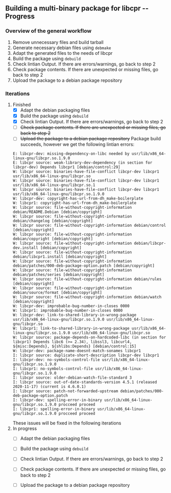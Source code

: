 ## Building a multi-binary package for libcpr -- Progress

### Overview of the general workflow
1. Remove unnecessary files and build tarball
2. Generate necessary debian files using `debmake`
3. Adapt the generated files to the needs of libcpr
4. Build the package using `debuild`
5. Check lintian Output. If there are errors/warnings, go back to step 2
6. Check package contents. If there are unexpected or missing files, go back to step 2
7. Upload the package to a debian package repository

### Iterations
1. Finished
   - [x] Adapt the debian packaging files
   - [x] Build the package using `debuild`
   - [x] Check lintian Output. If there are errors/warnings, go back to step 2
   - [ ] ~~Check package contents. If there are unexpected or missing files, go back to step 2~~
   - [ ] ~~Upload the package to a debian package repository~~
   Package build succeeds, however we get the following lintian errors:
   ```
   E: libcpr-dev: missing-dependency-on-libc needed by usr/lib/x86_64-linux-gnu/libcpr.so.1.9.0
   E: libcpr source: weak-library-dev-dependency (in section for libcpr-dev) Depends libcpr1 [debian/control:29]
   W: libcpr source: binaries-have-file-conflict libcpr-dev libcpr1 usr/lib/x86_64-linux-gnu/libcpr.so
   W: libcpr source: binaries-have-file-conflict libcpr-dev libcpr1 usr/lib/x86_64-linux-gnu/libcpr.so.1
   W: libcpr source: binaries-have-file-conflict libcpr-dev libcpr1 usr/lib/x86_64-linux-gnu/libcpr.so.1.9.0
   W: libcpr-dev: copyright-has-url-from-dh_make-boilerplate
   W: libcpr1: copyright-has-url-from-dh_make-boilerplate
   W: libcpr source: file-without-copyright-information debian/README.Debian [debian/copyright]
   W: libcpr source: file-without-copyright-information debian/changelog [debian/copyright]
   W: libcpr source: file-without-copyright-information debian/control [debian/copyright]
   W: libcpr source: file-without-copyright-information debian/copyright [debian/copyright]
   W: libcpr source: file-without-copyright-information debian/libcpr-dev.install [debian/copyright]
   W: libcpr source: file-without-copyright-information debian/libcpr1.install [debian/copyright]
   W: libcpr source: file-without-copyright-information debian/patches/000-deb-package-option.patch [debian/copyright]
   W: libcpr source: file-without-copyright-information debian/patches/series [debian/copyright]
   W: libcpr source: file-without-copyright-information debian/rules [debian/copyright]
   W: libcpr source: file-without-copyright-information debian/source/format [debian/copyright]
   W: libcpr source: file-without-copyright-information debian/watch [debian/copyright]
   W: libcpr-dev: improbable-bug-number-in-closes 0000
   W: libcpr1: improbable-bug-number-in-closes 0000
   W: libcpr-dev: link-to-shared-library-in-wrong-package usr/lib/x86_64-linux-gnu/libcpr.so.1.9.0 usr/lib/x86_64-linux-gnu/libcpr.so
   W: libcpr1: link-to-shared-library-in-wrong-package usr/lib/x86_64-linux-gnu/libcpr.so.1.9.0 usr/lib/x86_64-linux-gnu/libcpr.so
   W: libcpr source: package-depends-on-hardcoded-libc (in section for libcpr1) Depends libc6 (>= 2.34), libssl3, libcurl4, ${misc:Depends}, ${shlibs:Depends} [debian/control:15]
   W: libcpr-dev: package-name-doesnt-match-sonames libcpr1
   I: libcpr source: duplicate-short-description libcpr-dev libcpr1
   I: libcpr-dev: no-symbols-control-file usr/lib/x86_64-linux-gnu/libcpr.so.1.9.0
   I: libcpr1: no-symbols-control-file usr/lib/x86_64-linux-gnu/libcpr.so.1.9.0
   I: libcpr source: older-debian-watch-file-standard 3
   I: libcpr source: out-of-date-standards-version 4.5.1 (released 2020-11-17) (current is 4.6.0.1)
   I: libcpr source: patch-not-forwarded-upstream debian/patches/000-deb-package-option.patch
   I: libcpr-dev: spelling-error-in-binary usr/lib/x86_64-linux-gnu/libcpr.so.1.9.0 procceed proceed
   I: libcpr1: spelling-error-in-binary usr/lib/x86_64-linux-gnu/libcpr.so.1.9.0 procceed proceed
   ```
   These issues will be fixed in the following iterations
2. In progress
   - [ ] Adapt the debian packaging files
   - [ ] Build the package using `debuild`
   - [ ] Check lintian Output. If there are errors/warnings, go back to step 2
   - [ ] Check package contents. If there are unexpected or missing files, go back to step 2
   - [ ] Upload the package to a debian package repository

